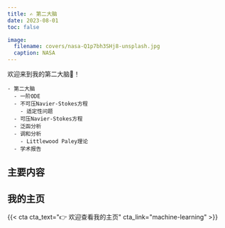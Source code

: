```yaml
---
title: ✍️ 第二大脑
date: 2023-08-01
toc: false

image:
  filename: covers/nasa-Q1p7bh3SHj8-unsplash.jpg
  caption: NASA
---
```


欢迎来到我的第二大脑🧠！

```markmap {height="200px"}
- 第二大脑
  - 一阶ODE
  - 不可压Navier-Stokes方程
    - 适定性问题
  - 可压Navier-Stokes方程
  - 泛函分析
  - 调和分析
    - Littlewood Paley理论
  - 学术报告
```

## 主要内容



## 我的主页

{{< cta cta_text="👉 欢迎查看我的主页" cta_link="machine-learning" >}}

